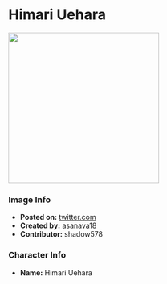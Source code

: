 # Himari Uehara

<img src="https://raw.githubusercontent.com/shadow578/Project-Padoru/master/Padoru/bang-dream/bang-dream-himari-uehara.png" height="300">

### Image Info
* **Posted on:**     [twitter.com](https://twitter.com/asanava18/status/1075978864277512194)
* **Created by:**    [asanava18](https://github.com/shadow578/Project-Padoru/blob/master/table-of-contents/creators/asanava18.md)
* **Contributor:**   shadow578

### Character Info
* **Name:**   Himari Uehara


